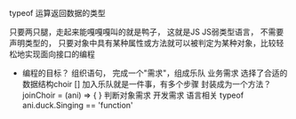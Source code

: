 typeof  运算返回数据的类型

只要两只腿，走起来能嘎嘎嘎叫的就是鸭子， 这就是JS
JS弱类型语言，  不需要声明类型的，  只要对象中具有某种属性或方法就可以被判定为某种对象，比较轻松地实现面向接口的编程
- 编程的目标？  组织语句， 完成一个"需求"，组成乐队  业务需求
    选择了合适的数据结构choir []
    加入乐队就是一件事，有多个步骤  封装成为一个方法？
    joinChoir = (ani) => { }
    判断对象需求  开发需求  语言相关
    typeof  ani.duck.Singing == 'function'
    